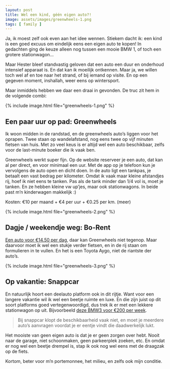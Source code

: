```yaml
---
layout: post
title: Wel een kind, géén eigen auto?!
image: assets/images/greenwheels-1.png
tags: [ family ]
---
```


Ja, ik moest zelf ook even aan het idee wennen. Stiekem dacht ik: een kind is een goed excuus om eindelijk eens een eigen auto te kopen! In gedachten ging de keuze alleen nog tussen een mooie BMW 1, of toch een grotere stationwagon…

Maar Hester bleef standvastig geloven dat een auto een duur en onderhoud intensief apparaat is. En dat kan ik moeilijk ontkennen. Maar ja, we willen toch wel af en toe naar het strand, of bij iemand op visite. En op een gegeven moment, inshallah, weer eens op wintersport.

Maar inmiddels hebben we daar een draai in gevonden. De truc zit hem in de volgende combi:

{% include image.html file="greenwheels-1.png" %}

## Een paar uur op pad: Greenwheels
Ik woon midden in de randstad, en de greenwheels auto’s liggen voor het oprapen. Twee staan op wandelafstand, nog eens twee op vijf minuten fietsen van huis. Met zo veel keus is er altijd wel een auto beschikbaar, zelfs voor de last-minute boeker die ik vaak ben.

Greenwheels werkt super fijn. Op de website reserveer je een auto, dat kan al per direct, en voor minimaal een uur. Met de app op je telefoon kun je vervolgens de auto open en dicht doen. In de auto ligt een tankpas, je betaalt een vast bedrag per kilometer. Omdat ik vaak maar kleine afstandjes rij, hoef ik niet eens te tanken. Pas als de tank minder dan 1/4 vol is, moet je tanken. En ze hebben kleine vw up’jes, maar ook stationwagons. In beide past m’n kinderwagen makkelijk :)

Kosten: €10 per maand + €4 per uur + €0.25 per km. (meer)

{% include image.html file="greenwheels-2.png" %}

## Dagje / weekendje weg: Bo-Rent
[Een auto voor €14.50 per dag](https://www.borent.nl/auto-huren/), daar kan Greenwheels niet tegenop. Maar daarvoor moet ik wel een stukje verder fietsen, en in de rij staan om formulieren in te vullen. En het is een Toyota Aygo, niet de riantste der auto’s.

{% include image.html file="greenwheels-3.png" %}

## Op vakantie: Snappcar
En natuurlijk hoort een deelauto platform ook in dit rijtje. Want voor een langere vakantie wil ik wel een beetje ruimte en luxe. En die zijn juist op dit soort platforms goed vertegenwoordigd, dus trek ik er met een lekkere stationwagon op uit. Bijvoorbeeld [deze BMW3 voor €200 per week](https://www.snappcar.nl/auto-huren/auto/bmw-3%20serie%20touring/cbc8bde1-87f2-4dc2-8306-b28813574c12).

> Bij snappcar klopt de beschikbaarheid vaak niet, en moet je meerdere auto’s aanvragen voordat je er eentje vindt die daadwerkelijk lukt.

Het mooiste van geen eigen auto is dat je er geen zorgen over hebt. Nooit naar de garage, niet schoonmaken, geen parkeerplek zoeken, etc. En omdat er nog wel een beetje drempel is, stap ik ook nog wel eens met de draagzak op de fiets.

Kortom, beter voor m’n portemonnee, het milieu, en zelfs ook mijn conditie.